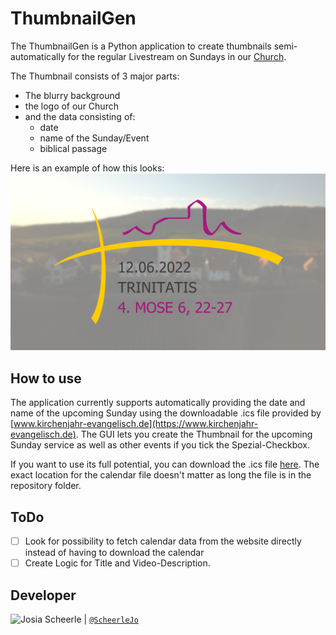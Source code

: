 # ThumbnailGen

The ThumbnailGen is a Python application to create thumbnails semi-automatically for the regular Livestream on Sundays in our [Church](https://www.youtube.com/channel/UClapMLdmTYl2hPJB4zVHd1g).

The Thumbnail consists of 3 major parts:

- The blurry background
- the logo of our Church
- and the data consisting of:
  - date
  - name of the Sunday/Event
  - biblical passage

Here is an example of how this looks:
![Example](images/thumbnail_example.png)

## How to use

The application currently supports automatically providing the date and name of the upcoming Sunday using the downloadable .ics file provided by [www.kirchenjahr-evangelisch.de](https://www.kirchenjahr-evangelisch.de).
The GUI lets you create the Thumbnail for the upcoming Sunday service as well as other events if you tick the Spezial-Checkbox.

If you want to use its full potential, you can download the .ics file [here](https://www.kirchenjahr-evangelisch.de/ical-kalender-download.php). The exact location for the calendar file doesn't matter as long the file is in the repository folder.

## ToDo

- [ ] Look for possibility to fetch calendar data from the website directly instead of having to download the calendar
- [ ] Create Logic for Title and Video-Description.

## Developer

<img src="https://avatars.githubusercontent.com/ScheerleJo" height="50px" title="Josia Scheerle"/> | [`@ScheerleJo`](https://github.com/ScheerleJo)
